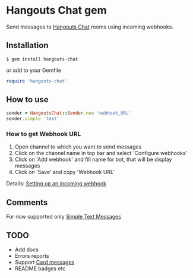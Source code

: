 # Hangouts Chat gem
Send messages to [Hangouts Chat](https://gsuite.google.com/products/chat/) rooms using incoming webhooks.

## Installation
```
$ gem install hangouts-chat
```

or add to your Gemfile

```ruby
require 'hangouts-chat'
```

## How to use
```ruby
sender = HangoutsChat::Sender.new 'webhook_URL'
sender.simple 'text'
```

### How to get Webhook URL
1. Open channel to which you want to send messages
2. Click on the channel name in top bar and select 'Configure webhooks'
3. Click on 'Add webhook' and fill name for bot, that will be display messages
4. Click on 'Save' and copy 'Webhook URL'

Details: [Setting up an incoming webhook](https://developers.google.com/hangouts/chat/how-tos/webhooks)


## Comments
For now supported only [Simple Text Messages](https://developers.google.com/hangouts/chat/reference/message-formats/basic)

## TODO
* Add docs
* Errors reports
* Support [Card messages](https://developers.google.com/hangouts/chat/reference/message-formats/cards)
* README badges etc
